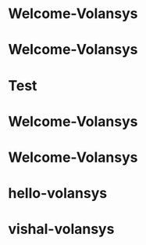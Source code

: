 # Welcome-Volansys
# Welcome-Volansys
# Test
# Welcome-Volansys
# Welcome-Volansys
# hello-volansys
# vishal-volansys
